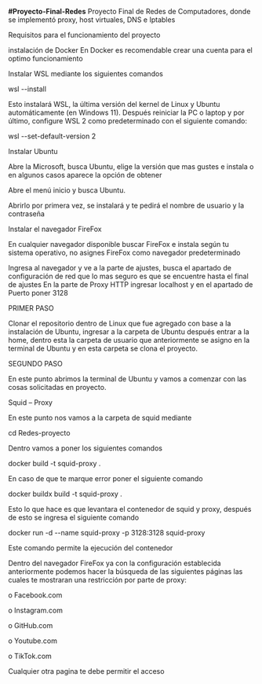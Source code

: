 **#Proyecto-Final-Redes**
Proyecto Final de Redes de Computadores, donde se implementó proxy, host virtuales, DNS e Iptables

Requisitos para el funcionamiento del proyecto 

instalación de Docker
En Docker es recomendable crear una cuenta para el optimo funcionamiento 

Instalar WSL mediante los siguientes comandos 

wsl --install

Esto instalará WSL, la última versión del kernel de Linux y Ubuntu automáticamente (en Windows 11). Después reiniciar la PC o laptop y por último, configure WSL 2 como predeterminado con el siguiente comando:

wsl --set-default-version 2

Instalar Ubuntu 

Abre la Microsoft, busca Ubuntu, elige la versión que mas gustes e instala o en algunos casos aparece la opción de obtener 

Abre el menú inicio y busca Ubuntu.

Abrirlo por primera vez, se instalará y te pedirá el nombre de usuario y la contraseña 

Instalar el navegador FireFox 

En cualquier navegador disponible buscar FireFox e instala según tu sistema operativo, no asignes FireFox como navegador predeterminado 

Ingresa al navegador y ve a la parte de ajustes, busca el apartado de configuración de red que lo mas seguro es que se encuentre hasta el final de ajustes
En la parte de Proxy HTTP ingresar localhost y en el apartado de Puerto poner 3128

PRIMER PASO 

Clonar el repositorio dentro de Linux que fue agregado con base a la instalación de Ubuntu, ingresar a la carpeta de Ubuntu después entrar a la home, dentro esta la carpeta de usuario que anteriormente se asigno en la terminal de Ubuntu y en esta carpeta se clona el proyecto.

SEGUNDO PASO

En este punto abrimos la terminal de Ubuntu y vamos a comenzar con las cosas solicitadas en proyecto.

Squid – Proxy

En este punto nos vamos a la carpeta de squid mediante 

cd Redes-proyecto

Dentro vamos a poner los siguientes comandos 

docker build -t squid-proxy .

En caso de que te marque error poner el siguiente comando 

docker buildx build -t squid-proxy .

Esto lo que hace es que levantara el contenedor de squid y proxy, después de esto se ingresa el siguiente comando 

docker run -d --name squid-proxy -p 3128:3128 squid-proxy

Este comando permite la ejecución del contenedor

Dentro del navegador FireFox ya con la configuración establecida anteriormente podemos hacer la búsqueda de las siguientes páginas las cuales te mostraran una restricción por parte de proxy:

o	Facebook.com

o	Instagram.com

o	GitHub.com

o	Youtube.com

o	TikTok.com

Cualquier otra pagina te debe permitir el acceso 

